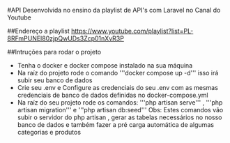 #API Desenvolvida no ensino da playlist de API's com Laravel no Canal do Youtube

##Endereço a playlist 
https://www.youtube.com/playlist?list=PL-8RFmPUNEl80zjpQwUDs3Zcp01nXvR3P

##Intruções para rodar o projeto

* Tenha o docker e docker compose instalado na sua máquina
* Na raíz do projeto rode o comando '''docker compose up -d''' isso irá subir seu banco de dados
* Crie seu .env e Configure as credenciais do seu .env com as mesmas credenciais de banco de dados definidas no docker-compose.yml
* Na raíz do seu projeto rode os comandos: '''php artisan serve''' , '''php artisan migration''' e '''php artisan db:seed'''
Obs: Estes comandos vão subir o servidor do php artisan , gerar as tabelas necessários no nosso banco de dados e também fazer a pré carga automática de algumas 
categorias e produtos

